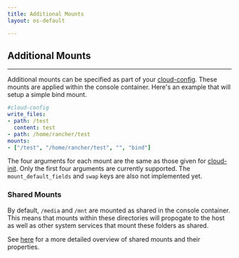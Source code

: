 ```yaml
---
title: Additional Mounts
layout: os-default

---
```


## Additional Mounts
---

Additional mounts can be specified as part of your [cloud-config]({{site.baseurl}}/os/cloud-config/). These mounts are applied within the console container. Here's an example that will setup a simple bind mount.

```yaml
#cloud-config
write_files:
- path: /test
  content: test
- path: /home/rancher/test
mounts:
- ["/test", "/home/rancher/test", "", "bind"]
```

The four arguments for each mount are the same as those given for [cloud-init](https://cloudinit.readthedocs.io/en/latest/topics/examples.html#adjust-mount-points-mounted). Only the first four arguments are currently supported. The `mount_default_fields` and `swap` keys are also not implemented yet.

### Shared Mounts

By default, `/media` and `/mnt` are mounted as shared in the console container. This means that mounts within these directories will propogate to the host as well as other system services that mount these folders as shared.

See [here](https://www.kernel.org/doc/Documentation/filesystems/sharedsubtree.txt) for a more detailed overview of shared mounts and their properties.
